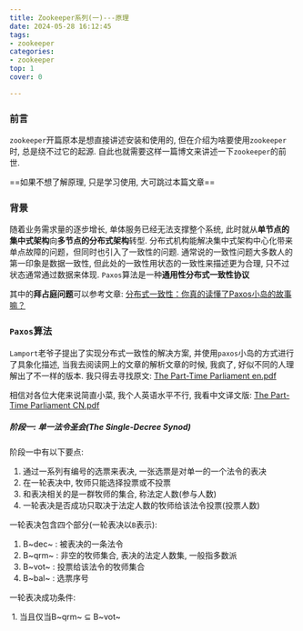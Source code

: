 ```yaml
---
title: Zookeeper系列(一)---原理
date: 2024-05-28 16:12:45
tags: 
- zookeeper
categories: 
- zookeeper
top: 1
cover: 0

---
```


<!-- toc -->

### 前言

`zookeeper`开篇原本是想直接讲述安装和使用的, 但在介绍为啥要使用`zookeeper`时, 总是绕不过它的起源. 自此也就需要这样一篇博文来讲述一下`zookeeper`的前世.

==如果不想了解原理, 只是学习使用, 大可跳过本篇文章==

### 背景

随着业务需求量的逐步增长, 单体服务已经无法支撑整个系统, 此时就从**单节点的集中式架构**向**多节点的分布式架构**转型. 分布式机构能解决集中式架构中心化带来单点故障的问题，但同时也引入了一致性的问题. 通常说的一致性问题大多数人的第一印象是数据一致性, 但此处的一致性用状态的一致性来描述更为合理, 只不过状态通常通过数据来体现. `Paxos`算法是一种**通用性分布式一致性协议**

其中的**拜占庭问题**可以参考文章: <a href="https://juejin.cn/post/7065309063432634382">分布式一致性：你真的读懂了Paxos小岛的故事嘛？</a>

### `Paxos`算法

 `Lamport`老爷子提出了实现分布式一致性的解决方案, 并使用`paxos`小岛的方式进行了具象化描述, 当我去阅读网上的文章的解析文章的时候, 我疯了, 好似不同的人理解出了不一样的版本. 我只得去寻找原文: <a href="The Part-Time Parliament en.pdf">The Part-Time Parliament en.pdf</a>

相信对各位大佬来说简直小菜, 我个人英语水平不行, 我看中文译文版: <a href="The Part-Time Parliament CN.pdf">The Part-Time Parliament CN.pdf</a>

##### 阶段一: 单一法令圣会(The Single-Decree Synod)

阶段一中有以下要点:

1. 通过一系列有编号的选票来表决, 一张选票是对单一的一个法令的表决
2. 在一轮表决中, 牧师只能选择投票或不投票
3. 和表决相关的是一群牧师的集合, 称法定人数(参与人数)
4. 一轮表决是否成功只取决于法定人数的牧师给该法令投票(投票人数) 

一轮表决包含四个部分(一轮表决以`B`表示): 

1. B~dec~ : 被表决的一条法令
2. B~qrm~ : 非空的牧师集合, 表决的法定人数集, 一般指多数派
3. B~vot~ : 投票给该法令的牧师集合
4. B~bal~ : 选票序号

一轮表决成功条件: 

​	1. 当且仅当B~qrm~ ⊆ B~vot~ 

